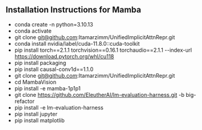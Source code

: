 ## Installation Instructions for Mamba
- conda create -n <your env> python=3.10.13
- conda activate <your env>
- git clone git@github.com:Itamarzimm/UnifiedImplicitAttnRepr.git
- conda install nvidia/label/cuda-11.8.0::cuda-toolkit
- pip install torch==2.1.1 torchvision==0.16.1 torchaudio==2.1.1 --index-url https://download.pytorch.org/whl/cu118
- pip install packaging
- pip install causal-conv1d==1.1.0
- git clone git@github.com:Itamarzimm/UnifiedImplicitAttnRepr.git
- cd MambaVision
- pip install -e mamba-1p1p1
- git clone https://github.com/EleutherAI/lm-evaluation-harness.git -b big-refactor
- pip install -e lm-evaluation-harness 
- pip install jupyter
- pip install matplotlib
